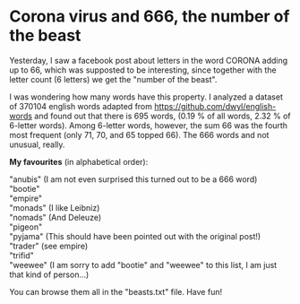 # Corona virus and 666, the number of the beast
Yesterday, I saw a facebook post about letters in the word CORONA adding up to 66, which was supposted to be interesting, since together with the letter count (6 letters) we get the "number of the beast".

I was wondering how many words have this property.
I analyzed a dataset of 370104 english words adapted from https://github.com/dwyl/english-words and found out that there is 695 words, (0.19 %  of all words, 2.32 % of 6-letter words). Among 6-letter words, however, the sum 66 was the fourth most frequent (only 71, 70, and 65 topped 66). The 666 words and not unusual, really.

**My favourites** (in alphabetical order):
 
  "anubis" (I am not even surprised this turned out to be a 666 word)<br>
  "bootie"<br>
  "empire"<br>
  "monads" (I like Leibniz)<br>
  "nomads" (And Deleuze)<br>
  "pigeon"<br>
  "pyjama" (This should have been pointed out with the original post!)<br>
  "trader" (see empire)<br>
  "trifid"<br>
  "weewee" (I am sorry to add "bootie" and "weewee" to this list, I am just that kind of person...)<br>

You can browse them all in the "beasts.txt" file.
Have fun!

